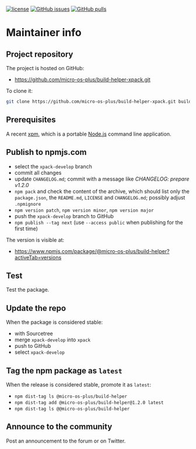 [![license](https://img.shields.io/github/license/micro-os-plus/build-helper-xpack)](https://github.com/micro-os-plus/build-helper-xpack/blob/xpack/LICENSE)
[![GitHub issues](https://img.shields.io/github/issues/micro-os-plus/build-helper-xpack.svg)](https://github.com/micro-os-plus/build-helper-xpack/issues)
[![GitHub pulls](https://img.shields.io/github/issues-pr/micro-os-plus/build-helper-xpack.svg)](https://github.com/micro-os-plus/build-helper-xpack/pulls)

# Maintainer info

## Project repository

The project is hosted on GitHub:

- https://github.com/micro-os-plus/build-helper-xpack.git

To clone it:

```sh
git clone https://github.com/micro-os-plus/build-helper-xpack.git build-helper-xpack.git
```

## Prerequisites

A recent [xpm](https://xpack.github.io/xpm/), which is a portable
[Node.js](https://nodejs.org/) command line application.

## Publish to npmjs.com

- select the `xpack-develop` branch
- commit all changes
- update `CHANGELOG.md`; commit with a message like _CHANGELOG: prepare v1.2.0_
- `npm pack` and check the content of the archive, which should list
  only the `package.json`, the `README.md`, `LICENSE` and `CHANGELOG.md`;
  possibly adjust `.npmignore`
- `npm version patch`, `npm version minor`, `npm version major`
- push the `xpack-develop` branch to GitHub
- `npm publish --tag next` (use `--access public` when publishing for
  the first time)

The version is visible at:

- https://www.npmjs.com/package/@micro-os-plus/build-helper?activeTab=versions

## Test

Test the package.

## Update the repo

When the package is considered stable:

- with Sourcetree
- merge `xpack-develop` into `xpack`
- push to GitHub
- select `xpack-develop`

## Tag the npm package as `latest`

When the release is considered stable, promote it as `latest`:

- `npm dist-tag ls @micro-os-plus/build-helper`
- `npm dist-tag add @micro-os-plus/build-helper@1.2.0 latest`
- `npm dist-tag ls @@micro-os-plus/build-helper`

## Announce to the community

Post an announcement to the forum or on Twitter.
